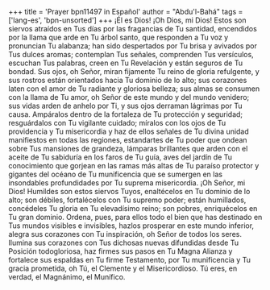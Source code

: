 +++
title = 'Prayer bpn11497 in Español'
author = "Abdu'l-Bahá"
tags = ['lang-es', 'bpn-unsorted']
+++
¡Él es Dios!
¡Oh Dios, mi Dios! Estos son siervos atraídos en Tus días por las fragancias de Tu santidad, encendidos por la llama que arde en Tu árbol santo, que responden a Tu voz y pronuncian Tu alabanza; han sido despertados por Tu brisa y avivados por Tus dulces aromas; contemplan Tus señales, comprenden Tus versículos, escuchan Tus palabras, creen en Tu Revelación y están seguros de Tu bondad. Sus ojos, oh Señor, miran fijamente Tu reino de gloria refulgente, y sus rostros están orientados hacia Tu dominio de lo alto; sus corazones laten con el amor de Tu radiante y gloriosa belleza; sus almas se consumen con la llama de Tu amor, oh Señor de este mundo y del mundo venidero; sus vidas arden de anhelo por Ti, y sus ojos derraman lágrimas por Tu causa.
Ampáralos dentro de la fortaleza de Tu protección y seguridad; resguárdalos con Tu vigilante cuidado; míralos con los ojos de Tu providencia y Tu misericordia y haz de ellos señales de Tu divina unidad manifiestos en todas las regiones, estandartes de Tu poder que ondean sobre Tus mansiones de grandeza, lámparas brillantes que arden con el aceite de Tu sabiduría en los faros de Tu guía, aves del jardín de Tu conocimiento que gorjean en las ramas más altas de Tu paraíso protector y gigantes del océano de Tu munificencia que se sumergen en las insondables profundidades por Tu suprema misericordia. 
¡Oh Señor, mi Dios! Humildes son estos siervos Tuyos, enaltécelos en Tu dominio de lo alto; son débiles, fortalécelos con Tu supremo poder; están humillados, concédeles Tu gloria en Tu elevadísimo reino; son pobres, enriquécelos en Tu gran dominio. Ordena, pues, para ellos todo el bien que has destinado en Tus mundos visibles e invisibles, hazlos prosperar en este mundo inferior, alegra sus corazones con Tu inspiración, oh Señor de todos los seres. Ilumina sus corazones con Tus dichosas nuevas difundidas desde Tu Posición todogloriosa, haz firmes sus pasos en Tu Magna Alianza y fortalece sus espaldas en Tu firme Testamento, por Tu munificencia y Tu gracia prometida, oh Tú, el Clemente y el Misericordioso. Tú eres, en verdad, el Magnánimo, el Munífico.
